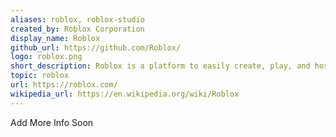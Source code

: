 ```yaml
---
aliases: roblox, roblox-studio
created_by: Roblox Corporation
display_name: Roblox
github_url: https://github.com/Roblox/
logo: roblox.png
short_description: Roblox is a platform to easily create, play, and host games all for free!
topic: roblox
url: https://roblox.com/
wikipedia_url: https://en.wikipedia.org/wiki/Roblox
---
```

Add More Info Soon
